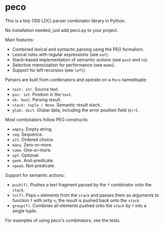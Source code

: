 # peco

This is a tiny (100 LOC) parser combinator library in Python.

No installation needed, just add peco.py to your project.

Main features:

* Combined lexical and syntactic parsing using the PEG formalism.
* Lexical rules with regular expressions (see `eat`).
* Stack-based implementation of semantic actions (see `push` and `to`).
* Selective memoization for performance (see `memo`).
* Support for left recursion (see `left`).

Parsers are built from combinators and operate on a `Peco` namedtuple:

* `text: str`. Source text.
* `pos: int`. Position in the `text`.
* `ok: bool`. Parsing result.
* `stack: tuple | None`. Semantic result stack.
* `glob: dict`. Global data, including the error position field (`err`).

Most combinators follow PEG constructs:

* `empty`. Empty string.
* `seq`. Sequence.
* `alt`. Ordered choice.
* `many`. Zero-or-more.
* `some`. One-or-more.
* `opt`. Optional.
* `peek`. And-predicate.
* `npeek`. Not-predicate.

Support for semantic actions:

* `push(f)`. Pushes a text fragment parsed by the `f` combinator onto the `stack`.
* `to(f)`.  Pops `n` elements from the `stack` and passes them as arguments to function `f` with arity `n`; the result is pushed back onto the `stack`.
* `group(f)`. Combines all elements pushed onto the `stack` by `f` into a single tuple.

For examples of using peco's combinators, see the tests.
